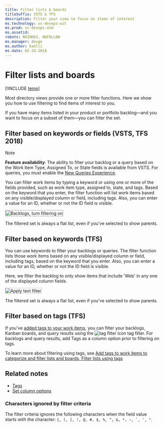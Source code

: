 ```yaml
---
title: Filter lists & boards
titleSuffix: VSTS & TFS  
description: Filter your view to focus on items of interest 
ms.technology: vs-devops-wit
ms.prod: vs-devops-alm
ms.assetid:
robots: NOINDEX, NOFOLLOW 
ms.manager: douge
ms.author: kaelli
ms.date: 02-24-2018
---
```

  

# Filter lists and boards 

[!INCLUDE [temp](../_shared/version-vsts-tfs-all-versions.md)] 

<!--- NEEDS UPDATING BASED ON FEATURES UNDER RELEASE  

Filter audit: 
* Code>Commits: Simple history, Author, From date, To date 
* Code>Pushes
* Code>Branches (Filter icon is there, but doesn't appear active. 
* Code> Pull Request (In active filter icon) 
* Code> Pull Request> Search 
* Work>Work Items - Keyword, Types, Assigned to, States, Area, Tags 
* Work> Board (Kanban) - Keyword, Types, Assigned To, Tags, Iteration, Parent Work Item 
* Work>Backlogs - Keyword, Types, Assigned to, States, Tags
* Work>Sprint Backlogs - Keyword, Types, Assigned to, States, Tags
* Work>Taskboard 
* 


--> 

<a id="filter"></a>
 
Most directory views provide one or more filter functions. Here we show you how to use filtering to find items of interest to you. 

If you have many items listed in your product or portfolio backlog&mdash;and you want to focus on a subset of them&mdash;you can filter the set. 


## Filter based on keywords or fields (VSTS, TFS 2018)    

> [!NOTE]   
> **Feature availability**: The ability to filter your backlog or a query based on the Work Item Type, Assigned To, or State fields is available from VSTS. For queries, you must enable the [New Queries Experience](../work/track/queries-preview.md). 

You can filter work items by typing a keyword or using one or more of the fields provided, such as work item type, assigned to, state, and tags. Based on the keyword that you enter, the filter function will list work items based on any visible/displayed column or field, including tags. Also, you can enter a value for an ID, whether or not the ID field is visible.  

<img src="../work/backlogs/_img/filter-backlogs-options.png" alt="Backlogs, turn filtering on" style="border: 2px solid #C3C3C3;" />

The filtered set is always a flat list, even if you've selected to show parents. 


## Filter based on keywords (TFS) 

You can use keywords to filter your backlogs or queries. The filter function lists those work items based on any visible/displayed column or field, including tags, based on the keyword that you enter. Also, you can enter a value for an ID, whether or not the ID field is visible.  

Here, we filter the backlog to only show items that include 'Web' in any one of the displayed column fields. 

<img src="../work/backlogs/_img/cyb-filter-backlog.png" alt="Apply text filter" style="border: 1px solid #C3C3C3;" />  

The filtered set is always a flat list, even if you've selected to show parents.  


## Filter based on tags (TFS) 
If you've [added tags to your work items](../work/track/add-tags-to-work-items.md), you can filter your backlogs, Kanban boards, and query results using the ![tag filter icon](../work/_img/icons/tag_filter_icon.png) tag filter. For backlogs and query results, add Tags as a column option prior to filtering on tags.  

To learn more about filtering using tags, see [Add tags to work items to categorize and filter lists and boards, Filter lists using tags](../work/track/add-tags-to-work-items.md#filter)
 

## Related notes  
- [Tags](../work/track/add-tags-to-work-items.md) 
- [Set column options](../work/backlogs/set-column-options.md)  


### Characters ignored by filter criteria

The filter criteria ignores the following characters when the field value starts with the character: ```{, (, [, !, @, #, $, %, ^, &, *, ~, `, ', "```.  
